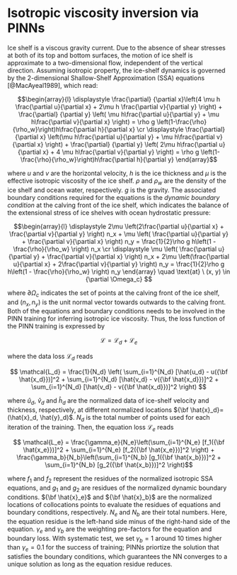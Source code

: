 # Isotropic viscosity inversion via PINNs

Ice shelf is a viscous gravity current. Due to the absence of shear stresses at both of its top and bottom surfaces, the motion of ice shelf 
is approximate to a two-dimensional flow, independent of the vertical direction. Assuming isotropic property, the ice-shelf dynamics is governed by the 2-dimensional Shallow-Shelf Approximation (SSA) equations [@MacAyeal1989], which read:

$$\begin{array}{l}
\displaystyle \frac{\partial} {\partial x}\left(4 \mu h \frac{\partial  u}{\partial x} + 2\mu h \frac{\partial  v}{\partial y}  \right) 
	+ \frac{\partial} {\partial y} \left( \mu h\frac{\partial  u}{\partial y} + \mu h\frac{\partial v}{\partial x}  \right)  
= \rho g \left(1-\frac{\rho}{\rho_w}\right)h\frac{\partial h}{\partial x} \cr
\displaystyle  \frac{\partial} {\partial x} \left(\mu h\frac{\partial  u}{\partial y} + \mu h\frac{\partial v}{\partial x} \right)
	+ \frac{\partial} {\partial y} \left( 2\mu h\frac{\partial u}{\partial x} + 4 \mu h\frac{\partial v}{\partial y} \right)  
= \rho g \left(1-\frac{\rho}{\rho_w}\right)h\frac{\partial h}{\partial y}
\end{array}$$

where $u$ and $v$ are the horizontal velocity, $h$ is the ice thickness and $\mu$ is the effective isotropic viscosity of the ice shelf. $\rho$ and $\rho_w$ are the density of the ice shelf and ocean water, respectively. $g$ is the gravity. The associated boundary conditions required for the equations is the *dynamic boundary condition* at the calving front of the ice shelf, which indicates the balance of the extensional stress of ice shelves with ocean hydrostatic pressure:

$$\begin{array}{l}
\displaystyle 2\mu \left(2\frac{\partial u}{\partial x} + \frac{\partial v}{\partial y} \right) n_x 
	+ \mu \left( \frac{\partial u}{\partial y} + \frac{\partial v}{\partial x} \right) n_y 
 	= \frac{1}{2}\rho g h\left(1 - \frac{\rho}{\rho_w} \right)  n_x  \cr
\displaystyle  \mu \left( \frac{\partial u}{\partial y} + \frac{\partial v}{\partial x} \right) n_x  
	+ 2\mu \left(\frac{\partial u}{\partial x} + 2\frac{\partial v}{\partial y} \right) n_y 
 	= \frac{1}{2}\rho g h\left(1 - \frac{\rho}{\rho_w} \right)  n_y
\end{array} \quad \text{at} \  (x, y) \in {\partial \Omega_c} $$

where $\partial \Omega_c$ indicates the set of points at the calving front of the ice shelf, and $(n_x, n_y)$ is the unit normal vector towards outwards to the calving front. Both of the equations and boundary conditions needs to be involved in the PINN training for inferring isotropic ice viscosity. Thus, the loss function of the PINN training is expressed by

$$\mathcal{L} = \mathcal{L}_d + \mathcal{L}_e$$

where the data loss $\mathcal{L}_d$ reads

$$ \mathcal{L_d} = \frac{1}{N_d} \left( \sum_{i=1}^{N_d} [\hat{u_d} - u({\bf \hat{x_d}})]^2 
	+ \sum_{i=1}^{N_d} [\hat{v_d} - v({\bf \hat{x_d}})]^2 + \sum_{i=1}^{N_d} [\hat{v_d} - v({\bf \hat{x_d}})]^2 \right) $$

where $\hat{u}_d$, $\hat{v}_d$ and $\hat{h}_d$ are the normalized data of ice-shelf velocity and thickness, respectively, at different normalized locations ${\bf \hat{x}_d}=(\hat{x}_d, \hat{y}_d)$. $N_d$ is the total number of points used for each iteration of the training. Then, the equation loss  $\mathcal{L}_e$ reads

$$ \mathcal{L_e} = \frac{\gamma_e}{N_e}\left(\sum_{i=1}^{N_e} [f_1({\bf \hat{x_e}})]^2 + 
	\sum_{i=1}^{N_e} [f_2({\bf \hat{x_e}})]^2 \right) 
 	+ \frac{\gamma_b}{N_b}\left(\sum_{i=1}^{N_b} [g_1({\bf \hat{x_b}})]^2 + \sum_{i=1}^{N_b} [g_2({\bf \hat{x_b}})]^2 \right)$$


where $f_1$ and $f_2$ represent the residues of the normalized isotropic SSA equations, and $g_1$ and $g_2$ are residues of the normalized dynamic boundary conditions. ${\bf \hat{x}_e}$ and ${\bf \hat{x}_b}$ are the normalized locations of collocations points to evaluate the residues of equations and boundary conditions, respectively. $N_e$ and $N_b$ are their total numbers. Here, the equation residue is the left-hand side minus of the right-hand side of the equation. $\gamma_e$ and $\gamma_b$ are the weighting pre-factors for the equation and boundary loss. With systematic test, we set $\gamma_b = 1$ around 10 times higher than $\gamma_e = 0.1$ for the success of training; PINNs priortize the solution that satisfies the boundary conditions, which guarantees the NN converges to a unique solution as long as the equation residue reduces.
